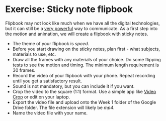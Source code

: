 # Exercise: Sticky note flipbook

Flipbook may not look like much when we have all the digital technologies, but it can still be a [very powerful](https://www.youtube.com/watch?v=k31oJu-6gDY) way to communicate. As a first step into the motion and animation, we will create a flipbook with sticky notes.

- The theme of your flipbook is *speed*.
- Before you start drawing on the sticky notes, plan first - what subjects, materials to use, etc.
- Draw all the frames with any materials of your choice. Do some flipping tests to see the motion and timing. The minimum length requirement is 30 frames.
- Record the video of your flipbook with your phone. Repeat recording until you get a satisfactory result.
- Sound is not mandatory, but you can include it if you want.
- Crop the video to the square (1:1) format. Use a simple app like [Video Crop](https://itunes.apple.com/us/app/video-crop-remove-unwanted-areas/id819074891?mt=8) or edit on your laptop.
- Export the video file and upload onto the Week 1 folder of the Google Drive folder. The file extension will likely be *mp4*.
- Name the video file with your name.
